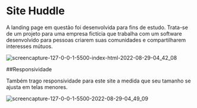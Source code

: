 # Site Huddle

A landing page em questão foi desenvolvida para fins de estudo. Trata-se de um projeto para uma empresa fictícia que trabalha com um software desenvolvido para pessoas criarem suas comunidades e compartilharem interesses mútuos.

![screencapture-127-0-0-1-5500-index-html-2022-08-29-04_42_08](https://user-images.githubusercontent.com/79234739/187150538-6d3847b1-8c84-487e-b1c8-6e92132c7a05.png)

##Responsividade

Também trago responsividade para este site a medida que seu tamanho se ajusta em telas menores.

![screencapture-127-0-0-1-5500-2022-08-29-04_49_09](https://user-images.githubusercontent.com/79234739/187151442-c2b67222-8c65-4463-84f5-5a75d9a06fd4.png)
